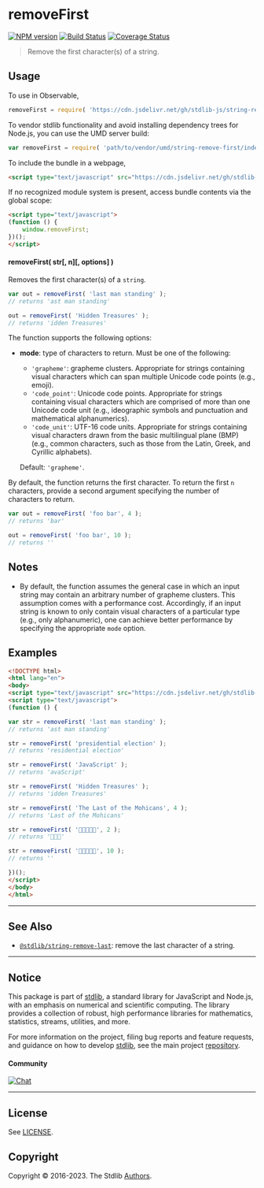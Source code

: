 <!--

@license Apache-2.0

Copyright (c) 2018 The Stdlib Authors.

Licensed under the Apache License, Version 2.0 (the "License");
you may not use this file except in compliance with the License.
You may obtain a copy of the License at

   http://www.apache.org/licenses/LICENSE-2.0

Unless required by applicable law or agreed to in writing, software
distributed under the License is distributed on an "AS IS" BASIS,
WITHOUT WARRANTIES OR CONDITIONS OF ANY KIND, either express or implied.
See the License for the specific language governing permissions and
limitations under the License.

-->

# removeFirst

[![NPM version][npm-image]][npm-url] [![Build Status][test-image]][test-url] [![Coverage Status][coverage-image]][coverage-url] <!-- [![dependencies][dependencies-image]][dependencies-url] -->

> Remove the first character(s) of a string.



<section class="usage">

## Usage

To use in Observable,

```javascript
removeFirst = require( 'https://cdn.jsdelivr.net/gh/stdlib-js/string-remove-first@umd/browser.js' )
```

To vendor stdlib functionality and avoid installing dependency trees for Node.js, you can use the UMD server build:

```javascript
var removeFirst = require( 'path/to/vendor/umd/string-remove-first/index.js' )
```

To include the bundle in a webpage,

```html
<script type="text/javascript" src="https://cdn.jsdelivr.net/gh/stdlib-js/string-remove-first@umd/browser.js"></script>
```

If no recognized module system is present, access bundle contents via the global scope:

```html
<script type="text/javascript">
(function () {
    window.removeFirst;
})();
</script>
```

#### removeFirst( str\[, n]\[, options] )

Removes the first character(s) of a `string`.

```javascript
var out = removeFirst( 'last man standing' );
// returns 'ast man standing'

out = removeFirst( 'Hidden Treasures' );
// returns 'idden Treasures'
```

The function supports the following options:

-   **mode**: type of characters to return. Must be one of the following:

    -   `'grapheme'`: grapheme clusters. Appropriate for strings containing visual characters which can span multiple Unicode code points (e.g., emoji).
    -   `'code_point'`: Unicode code points. Appropriate for strings containing visual characters which are comprised of more than one Unicode code unit (e.g., ideographic symbols and punctuation and mathematical alphanumerics).
    -   `'code_unit'`: UTF-16 code units. Appropriate for strings containing visual characters drawn from the basic multilingual plane (BMP) (e.g., common characters, such as those from the Latin, Greek, and Cyrillic alphabets).

    Default: `'grapheme'`.

By default, the function returns the first character. To return the first `n` characters, provide a second argument specifying the number of characters to return.

```javascript
var out = removeFirst( 'foo bar', 4 );
// returns 'bar'

out = removeFirst( 'foo bar', 10 );
// returns ''
```

</section>

<!-- /.usage -->

<!-- Package usage notes. Make sure to keep an empty line after the `section` element and another before the `/section` close. -->

<section class="notes">

## Notes

-   By default, the function assumes the general case in which an input string may contain an arbitrary number of grapheme clusters. This assumption comes with a performance cost. Accordingly, if an input string is known to only contain visual characters of a particular type (e.g., only alphanumeric), one can achieve better performance by specifying the appropriate `mode` option.

</section>

<!-- /.notes -->

<section class="examples">

## Examples

<!-- eslint no-undef: "error" -->

```html
<!DOCTYPE html>
<html lang="en">
<body>
<script type="text/javascript" src="https://cdn.jsdelivr.net/gh/stdlib-js/string-remove-first@umd/browser.js"></script>
<script type="text/javascript">
(function () {

var str = removeFirst( 'last man standing' );
// returns 'ast man standing'

str = removeFirst( 'presidential election' );
// returns 'residential election'

str = removeFirst( 'JavaScript' );
// returns 'avaScript'

str = removeFirst( 'Hidden Treasures' );
// returns 'idden Treasures'

str = removeFirst( 'The Last of the Mohicans', 4 );
// returns 'Last of the Mohicans'

str = removeFirst( '🐶🐮🐷🐰🐸', 2 );
// returns '🐷🐰🐸'

str = removeFirst( '🐶🐮🐷🐰🐸', 10 );
// returns ''

})();
</script>
</body>
</html>
```

</section>

<!-- /.examples -->



<!-- Section for related `stdlib` packages. Do not manually edit this section, as it is automatically populated. -->

<section class="related">

* * *

## See Also

-   <span class="package-name">[`@stdlib/string-remove-last`][@stdlib/string/remove-last]</span><span class="delimiter">: </span><span class="description">remove the last character of a string.</span>

</section>

<!-- /.related -->

<!-- Section for all links. Make sure to keep an empty line after the `section` element and another before the `/section` close. -->


<section class="main-repo" >

* * *

## Notice

This package is part of [stdlib][stdlib], a standard library for JavaScript and Node.js, with an emphasis on numerical and scientific computing. The library provides a collection of robust, high performance libraries for mathematics, statistics, streams, utilities, and more.

For more information on the project, filing bug reports and feature requests, and guidance on how to develop [stdlib][stdlib], see the main project [repository][stdlib].

#### Community

[![Chat][chat-image]][chat-url]

---

## License

See [LICENSE][stdlib-license].


## Copyright

Copyright &copy; 2016-2023. The Stdlib [Authors][stdlib-authors].

</section>

<!-- /.stdlib -->

<!-- Section for all links. Make sure to keep an empty line after the `section` element and another before the `/section` close. -->

<section class="links">

[npm-image]: http://img.shields.io/npm/v/@stdlib/string-remove-first.svg
[npm-url]: https://npmjs.org/package/@stdlib/string-remove-first

[test-image]: https://github.com/stdlib-js/string-remove-first/actions/workflows/test.yml/badge.svg?branch=main
[test-url]: https://github.com/stdlib-js/string-remove-first/actions/workflows/test.yml?query=branch:main

[coverage-image]: https://img.shields.io/codecov/c/github/stdlib-js/string-remove-first/main.svg
[coverage-url]: https://codecov.io/github/stdlib-js/string-remove-first?branch=main

<!--

[dependencies-image]: https://img.shields.io/david/stdlib-js/string-remove-first.svg
[dependencies-url]: https://david-dm.org/stdlib-js/string-remove-first/main

-->

[chat-image]: https://img.shields.io/gitter/room/stdlib-js/stdlib.svg
[chat-url]: https://app.gitter.im/#/room/#stdlib-js_stdlib:gitter.im

[stdlib]: https://github.com/stdlib-js/stdlib

[stdlib-authors]: https://github.com/stdlib-js/stdlib/graphs/contributors

[cli-section]: https://github.com/stdlib-js/string-remove-first#cli
[cli-url]: https://github.com/stdlib-js/string-remove-first/tree/cli
[@stdlib/string-remove-first]: https://github.com/stdlib-js/string-remove-first/tree/main

[umd]: https://github.com/umdjs/umd
[es-module]: https://developer.mozilla.org/en-US/docs/Web/JavaScript/Guide/Modules

[deno-url]: https://github.com/stdlib-js/string-remove-first/tree/deno
[umd-url]: https://github.com/stdlib-js/string-remove-first/tree/umd
[esm-url]: https://github.com/stdlib-js/string-remove-first/tree/esm
[branches-url]: https://github.com/stdlib-js/string-remove-first/blob/main/branches.md

[stdlib-license]: https://raw.githubusercontent.com/stdlib-js/string-remove-first/main/LICENSE

[standard-streams]: https://en.wikipedia.org/wiki/Standard_streams

[mdn-regexp]: https://developer.mozilla.org/en-US/docs/Web/JavaScript/Guide/Regular_Expressions

<!-- <related-links> -->

[@stdlib/string/remove-last]: https://github.com/stdlib-js/string-remove-last/tree/umd

<!-- </related-links> -->

</section>

<!-- /.links -->
